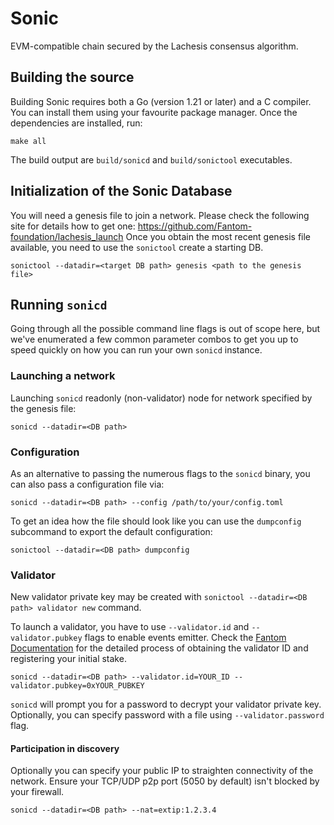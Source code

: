 # Sonic 

EVM-compatible chain secured by the Lachesis consensus algorithm.

## Building the source

Building Sonic requires both a Go (version 1.21 or later) and a C compiler. You can install
them using your favourite package manager. Once the dependencies are installed, run:

```shell
make all
```
The build output are ```build/sonicd``` and ```build/sonictool``` executables.

## Initialization of the Sonic Database

You will need a genesis file to join a network. Please check the following
site for details how to get one: https://github.com/Fantom-foundation/lachesis_launch
Once you obtain the most recent genesis file available, you need to use the `sonictool`
create a starting DB.

```shell
sonictool --datadir=<target DB path> genesis <path to the genesis file>
```

## Running `sonicd`

Going through all the possible command line flags is out of scope here,
but we've enumerated a few common parameter combos to get you up to speed quickly
on how you can run your own `sonicd` instance.

### Launching a network

Launching `sonicd` readonly (non-validator) node for network specified by the genesis file:

```shell
sonicd --datadir=<DB path>
```

### Configuration

As an alternative to passing the numerous flags to the `sonicd` binary, you can also pass a
configuration file via:

```shell
sonicd --datadir=<DB path> --config /path/to/your/config.toml
```

To get an idea how the file should look like you can use the `dumpconfig` subcommand to
export the default configuration:

```shell
sonictool --datadir=<DB path> dumpconfig
```

### Validator

New validator private key may be created with `sonictool --datadir=<DB path> validator new` command.

To launch a validator, you have to use `--validator.id` and `--validator.pubkey` flags to enable 
events emitter. Check the [Fantom Documentation](https://docs.fantom.foundation) for the detailed process 
of obtaining the validator ID and registering your initial stake.

```shell
sonicd --datadir=<DB path> --validator.id=YOUR_ID --validator.pubkey=0xYOUR_PUBKEY
```

`sonicd` will prompt you for a password to decrypt your validator private key. Optionally, you can
specify password with a file using `--validator.password` flag.

#### Participation in discovery

Optionally you can specify your public IP to straighten connectivity of the network.
Ensure your TCP/UDP p2p port (5050 by default) isn't blocked by your firewall.

```shell
sonicd --datadir=<DB path> --nat=extip:1.2.3.4
```

